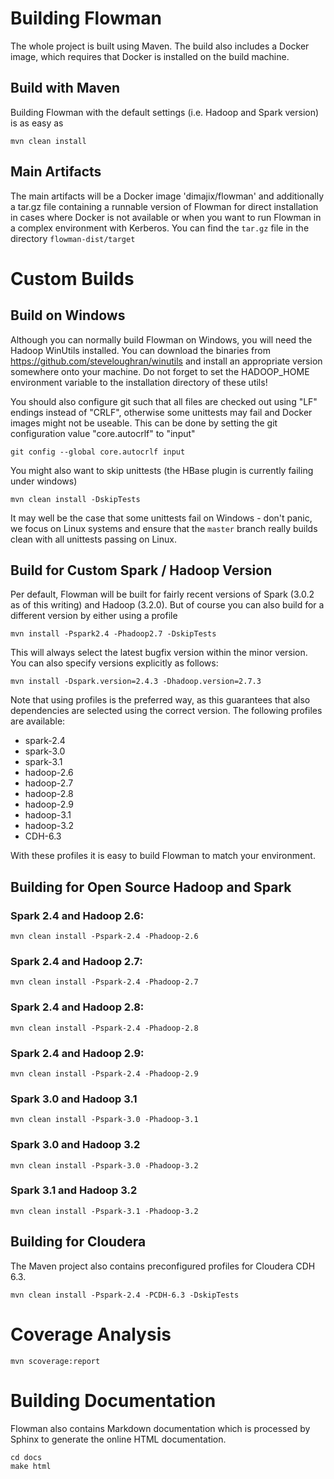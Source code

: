 # Building Flowman

The whole project is built using Maven. The build also includes a Docker image, which requires that Docker
is installed on the build machine.

## Build with Maven

Building Flowman with the default settings (i.e. Hadoop and Spark version) is as easy as

```shell
mvn clean install
```

## Main Artifacts

The main artifacts will be a Docker image 'dimajix/flowman' and additionally a tar.gz file containing a runnable 
version of Flowman for direct installation in cases where Docker is not available or when you want to run Flowman 
in a complex environment with Kerberos. You can find the `tar.gz` file in the directory `flowman-dist/target`


# Custom Builds

## Build on Windows

Although you can normally build Flowman on Windows, you will need the Hadoop WinUtils installed. You can download
the binaries from https://github.com/steveloughran/winutils and install an appropriate version somewhere onto your 
machine. Do not forget to set the HADOOP_HOME environment variable to the installation directory of these utils!

You should also configure git such that all files are checked out using "LF" endings instead of "CRLF", otherwise
some unittests may fail and Docker images might not be useable. This can be done by setting the git configuration
value "core.autocrlf" to "input"

```shell
git config --global core.autocrlf input
```

You might also want to skip unittests (the HBase plugin is currently failing under windows)

```shell
mvn clean install -DskipTests
```
    
It may well be the case that some unittests fail on Windows - don't panic, we focus on Linux systems and ensure that
the `master` branch really builds clean with all unittests passing on Linux.


## Build for Custom Spark / Hadoop Version

Per default, Flowman will be built for fairly recent versions of Spark (3.0.2 as of this writing) and Hadoop (3.2.0). 
But of course you can also build for a different version by either using a profile

```shell
mvn install -Pspark2.4 -Phadoop2.7 -DskipTests
```
 
This will always select the latest bugfix version within the minor version. You can also specify versions explicitly 
as follows:    

```shell
mvn install -Dspark.version=2.4.3 -Dhadoop.version=2.7.3
```
        
Note that using profiles is the preferred way, as this guarantees that also dependencies are selected
using the correct version. The following profiles are available:

* spark-2.4
* spark-3.0
* spark-3.1 
* hadoop-2.6
* hadoop-2.7
* hadoop-2.8
* hadoop-2.9
* hadoop-3.1
* hadoop-3.2
* CDH-6.3

With these profiles it is easy to build Flowman to match your environment. 

## Building for Open Source Hadoop and Spark

### Spark 2.4 and Hadoop 2.6:

```shell
mvn clean install -Pspark-2.4 -Phadoop-2.6
```

### Spark 2.4 and Hadoop 2.7:

```shell
mvn clean install -Pspark-2.4 -Phadoop-2.7
```

### Spark 2.4 and Hadoop 2.8:

```shell
mvn clean install -Pspark-2.4 -Phadoop-2.8
```

### Spark 2.4 and Hadoop 2.9:

```shell
mvn clean install -Pspark-2.4 -Phadoop-2.9
```

### Spark 3.0 and Hadoop 3.1

```shell
mvn clean install -Pspark-3.0 -Phadoop-3.1
```

### Spark 3.0 and Hadoop 3.2

```shell
mvn clean install -Pspark-3.0 -Phadoop-3.2
```

### Spark 3.1 and Hadoop 3.2

```shell
mvn clean install -Pspark-3.1 -Phadoop-3.2
```

## Building for Cloudera

The Maven project also contains preconfigured profiles for Cloudera CDH 6.3.

```shell
mvn clean install -Pspark-2.4 -PCDH-6.3 -DskipTests
```

# Coverage Analysis
```shell
mvn scoverage:report
```

# Building Documentation

Flowman also contains Markdown documentation which is processed by Sphinx to generate the online HTML documentation.

    cd docs
    make html
